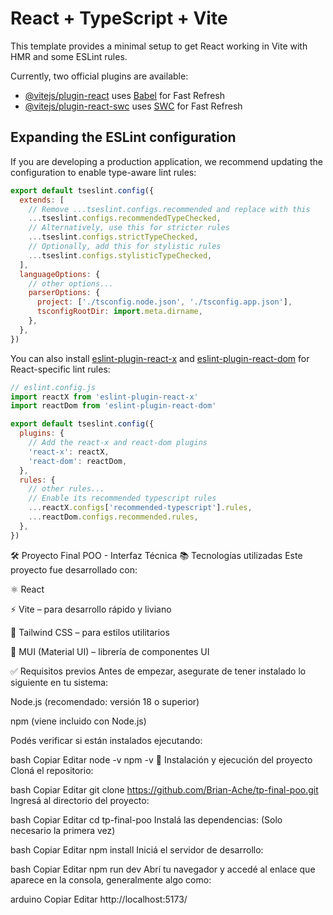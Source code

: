 # React + TypeScript + Vite

This template provides a minimal setup to get React working in Vite with HMR and some ESLint rules.

Currently, two official plugins are available:

- [@vitejs/plugin-react](https://github.com/vitejs/vite-plugin-react/blob/main/packages/plugin-react) uses [Babel](https://babeljs.io/) for Fast Refresh
- [@vitejs/plugin-react-swc](https://github.com/vitejs/vite-plugin-react/blob/main/packages/plugin-react-swc) uses [SWC](https://swc.rs/) for Fast Refresh

## Expanding the ESLint configuration

If you are developing a production application, we recommend updating the configuration to enable type-aware lint rules:

```js
export default tseslint.config({
  extends: [
    // Remove ...tseslint.configs.recommended and replace with this
    ...tseslint.configs.recommendedTypeChecked,
    // Alternatively, use this for stricter rules
    ...tseslint.configs.strictTypeChecked,
    // Optionally, add this for stylistic rules
    ...tseslint.configs.stylisticTypeChecked,
  ],
  languageOptions: {
    // other options...
    parserOptions: {
      project: ['./tsconfig.node.json', './tsconfig.app.json'],
      tsconfigRootDir: import.meta.dirname,
    },
  },
})
```

You can also install [eslint-plugin-react-x](https://github.com/Rel1cx/eslint-react/tree/main/packages/plugins/eslint-plugin-react-x) and [eslint-plugin-react-dom](https://github.com/Rel1cx/eslint-react/tree/main/packages/plugins/eslint-plugin-react-dom) for React-specific lint rules:

```js
// eslint.config.js
import reactX from 'eslint-plugin-react-x'
import reactDom from 'eslint-plugin-react-dom'

export default tseslint.config({
  plugins: {
    // Add the react-x and react-dom plugins
    'react-x': reactX,
    'react-dom': reactDom,
  },
  rules: {
    // other rules...
    // Enable its recommended typescript rules
    ...reactX.configs['recommended-typescript'].rules,
    ...reactDom.configs.recommended.rules,
  },
})
```
🛠️ Proyecto Final POO - Interfaz Técnica
📚 Tecnologías utilizadas
Este proyecto fue desarrollado con:

⚛️ React

⚡ Vite – para desarrollo rápido y liviano

🎨 Tailwind CSS – para estilos utilitarios

🧩 MUI (Material UI) – librería de componentes UI

✅ Requisitos previos
Antes de empezar, asegurate de tener instalado lo siguiente en tu sistema:

Node.js (recomendado: versión 18 o superior)

npm (viene incluido con Node.js)

Podés verificar si están instalados ejecutando:

bash
Copiar
Editar
node -v
npm -v
🚀 Instalación y ejecución del proyecto
Cloná el repositorio:

bash
Copiar
Editar
git clone https://github.com/Brian-Ache/tp-final-poo.git
Ingresá al directorio del proyecto:

bash
Copiar
Editar
cd tp-final-poo
Instalá las dependencias:
(Solo necesario la primera vez)

bash
Copiar
Editar
npm install
Iniciá el servidor de desarrollo:

bash
Copiar
Editar
npm run dev
Abrí tu navegador y accedé al enlace que aparece en la consola, generalmente algo como:

arduino
Copiar
Editar
http://localhost:5173/